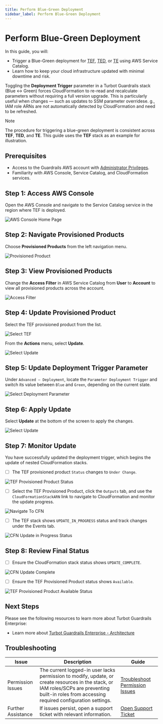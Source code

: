 ```yaml
---
title: Perform Blue-Green Deployment
sidebar_label: Perform Blue-Green Deployment
---
```


# Perform Blue-Green Deployment

In this guide, you will:

- Trigger a Blue-Green deployment for [TEF](https://turbot.com/guardrails/docs/reference/glossary#turbot-guardrails-enterprise-foundation-tef), [TED](https://turbot.com/guardrails/docs/reference/glossary#turbot-guardrails-enterprise-database-ted), or [TE](https://turbot.com/guardrails/docs/reference/glossary#turbot-guardrails-enterprise-te) using AWS Service Catalog.
- Learn how to keep your cloud infrastructure updated with minimal downtime and risk.

Toggling the **Deployment Trigger** parameter in a Turbot Guardrails stack (Blue ↔ Green) forces CloudFormation to re-read and recalculate parameters without requiring a full version upgrade. This is particularly useful when changes — such as updates to SSM parameter overridese. g., IAM role ARNs are not automatically detected by CloudFormation and need to be refreshed.

> [!NOTE]
> The procedure for triggering a blue-green deployment is consistent across **TEF**, **TED**, and **TE**. This guide uses the **TEF** stack as an example for illustration.

## Prerequisites

- Access to the Guardrails AWS account with [Administrator Privileges](/guardrails/docs/enterprise/FAQ/admin-permissions).
- Familiarity with AWS Console, Service Catalog, and CloudFormation services.

## Step 1: Access AWS Console

Open the AWS Console and navigate to the Service Catalog service in the region where TEF is deployed.

![AWS Console Home Page](./aws-console-service-catalog.png)

## Step 2: Navigate Provisioned Products

Choose **Provisioned Products** from the left navigation menu.

![Provisioned Product](./aws-service-catalog-select-provisioned-products.png)

## Step 3: View Provisioned Products

Change the **Access Filter** in AWS Service Catalog from **User** to **Account** to view all provisioned products across the account.

![Access Filter](./aws-service-catalog-access-filter.png)

## Step 4: Update Provisioned Product

Select the TEF provisioned product from the list.

![Select TEF](./aws-service-catalog-select-tef.png)

From the **Actions** menu, select **Update**.

![Select Update](./aws-service-catalog-actions-update.png)

## Step 5: Update Deployment Trigger Parameter

Under `Advanced – Deployment`, locate the `Parameter Deployment Trigger` and switch its value between `Blue` and `Green`, depending on the current state.

![Select Deployment Parameter](./aws-service-catalog-select-deployment-trigger.png)

## Step 6: Apply Update

Select **Update** at the bottom of the screen to apply the changes.

![Select Update](./aws-service-catalog-select-update.png)

## Step 7: Monitor Update

You have successfully updated the deployment trigger, which begins the update of nested CloudFormation stacks.

- [ ] The TEF provisioned product `Status` changes to `Under Change`.

![TEF Provisioned Product Status](./aws-service-catalog-tef-under-change.png)

- [ ] Select the TEF Provisioned Product, click the `Outputs` tab, and use the `CloudFormationStackARN` link to navigate to CloudFormation and monitor the update progress.

![Navigate To CFN](./aws-service-catalog-navigate-cfn.png)

- [ ] The TEF stack shows `UPDATE_IN_PROGRESS` status and track changes under the Events tab.

![CFN Update in Progress Status](./aws-cfn-update-in-progress.png)

## Step 8: Review Final Status

- [ ] Ensure the CloudFormation stack status shows `UPDATE_COMPLETE`.

![CFN Update Complete](./aws-cfn-update-complete.png)

- [ ] Ensure the TEF Provisioned Product status shows `Available`.

![TEF Provisioned Product Available Status](./aws-service-catalog-tef-available.png)

## Next Steps

Please see the following resources to learn more about Turbot Guardrails Enterprise:

- Learn more about [Turbot Guardrails Enterprise - Architecture](/guardrails/docs/enterprise/architecture)

## Troubleshooting

| Issue | Description | Guide |
|-------|-------------|-------|
| Permission Issues | The current logged-in user lacks permission to modify, update, or create resources in the stack, or IAM roles/SCPs are preventing built-in roles from accessing required configuration settings. | [Troubleshoot Permission Issues](guides/hosting-guardrails/installation/pre-installation/admin-permissions) |
| Further Assistance | If issues persist, open a support ticket with relevant information. | [Open Support Ticket](https://support.turbot.com) |
